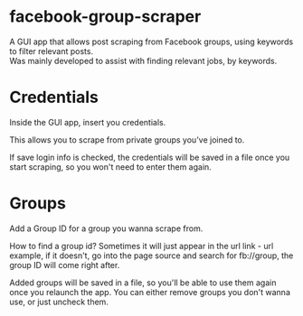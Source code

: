 # facebook-group-scraper
A GUI app that allows post scraping from Facebook groups, using keywords to filter relevant posts.  
Was mainly developed to assist with finding relevant jobs, by keywords.

# Credentials
Inside the GUI app, insert you credentials.

This allows you to scrape from private groups you've joined to.

If save login info is checked, the credentials will be saved in a file once you start scraping, so you won't need to enter them again.

# Groups
Add a Group ID for a group you wanna scrape from.

How to find a group id? Sometimes it will just appear in the url link - url example, if it doesn't, go into the page source and search for fb://group, the group ID will come right after.

Added groups will be saved in a file, so you'll be able to use them again once you relaunch the app. You can either remove groups you don't wanna use, or just uncheck them.
